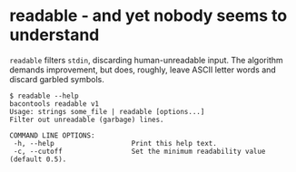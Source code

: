 readable - and yet nobody seems to understand
=============================================
`readable` filters `stdin`, discarding human-unreadable input. The algorithm
demands improvement, but does, roughly, leave ASCII letter words and discard
garbled symbols.

```
$ readable --help
bacontools readable v1
Usage: strings some_file | readable [options...]
Filter out unreadable (garbage) lines.

COMMAND LINE OPTIONS:
 -h, --help                   Print this help text.
 -c, --cutoff                 Set the minimum readability value (default 0.5).
```
